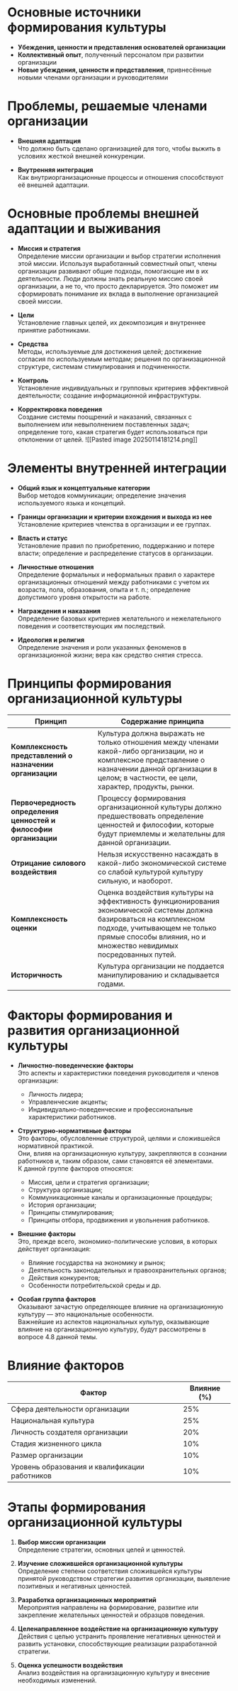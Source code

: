 # Основные источники формирования культуры

- **Убеждения, ценности и представления основателей организации**
- **Коллективный опыт**, полученный персоналом при развитии организации
- **Новые убеждения, ценности и представления**, привнесённые новыми членами организации и руководителями

# Проблемы, решаемые членами организации

- **Внешняя адаптация**  
  Что должно быть сделано организацией для того, чтобы выжить в условиях жесткой внешней конкуренции.

- **Внутренняя интеграция**  
  Как внутриорганизационные процессы и отношения способствуют её внешней адаптации.

# Основные проблемы внешней адаптации и выживания

- **Миссия и стратегия**  
  Определение миссии организации и выбор стратегии исполнения этой миссии. Используя выработанный совместный опыт, члены организации развивают общие подходы, помогающие им в их деятельности. Люди должны знать реальную миссию своей организации, а не то, что просто декларируется. Это поможет им сформировать понимание их вклада в выполнение организацией своей миссии.

- **Цели**  
  Установление главных целей, их декомпозиция и внутреннее принятие работниками.

- **Средства**  
  Методы, используемые для достижения целей; достижение согласия по используемым методам; решения по организационной структуре, системам стимулирования и подчиненности.

- **Контроль**  
  Установление индивидуальных и групповых критериев эффективной деятельности; создание информационной инфраструктуры.

- **Корректировка поведения**  
  Создание системы поощрений и наказаний, связанных с выполнением или невыполнением поставленных задач; определение того, какая стратегия будет использоваться при отклонении от целей.
![[Pasted image 20250114181214.png]]

# Элементы внутренней интеграции

- **Общий язык и концептуальные категории**  
  Выбор методов коммуникации; определение значения используемого языка и концепций.

- **Границы организации и критерии вхождения и выхода из нее**  
  Установление критериев членства в организации и ее группах.

- **Власть и статус**  
  Установление правил по приобретению, поддержанию и потере власти; определение и распределение статусов в организации.

- **Личностные отношения**  
  Определение формальных и неформальных правил о характере организационных отношений между работниками с учетом их возраста, пола, образования, опыта и т. п.; определение допустимого уровня открытости на работе.

- **Награждения и наказания**  
  Определение базовых критериев желательного и нежелательного поведения и соответствующих им последствий.

- **Идеология и религия**  
  Определение значения и роли указанных феноменов в организационной жизни; вера как средство снятия стресса.


# Принципы формирования организационной культуры

| **Принцип**                            | **Содержание принципа**                                                                                                                                                              |
|----------------------------------------|--------------------------------------------------------------------------------------------------------------------------------------------------------------------------------------|
| **Комплексность представлений о назначении организации** | Культура должна выражать не только отношения между членами какой-либо организации, но и комплексное представление о назначении данной организации в целом; в частности, ее цели, характер, продукты, рынки. |
| **Первочередность определения ценностей и философии организации** | Процессу формирования организационной культуры должно предшествовать определение ценностей и философии, которые будут приемлемы и желательны для данной организации.                  |
| **Отрицание силового воздействия**     | Нельзя искусственно насаждать в какой-либо экономической системе со слабой культурой культуру сильную, и наоборот.                                                                   |
| **Комплексность оценки**               | Оценка воздействия культуры на эффективность функционирования экономической системы должна базироваться на комплексном подходе, учитывающем не только прямые способы влияния, но и множество невидимых посредованных путей. |
| **Историчность**                       | Культура организации не поддается манипулированию и складывается годами.                                                                                                            |

# Факторы формирования и развития организационной культуры

- **Личностно-поведенческие факторы**  
  Это аспекты и характеристики поведения руководителя и членов организации:  
  - Личность лидера;  
  - Управленческие акценты;  
  - Индивидуально-поведенческие и профессиональные характеристики работников.

- **Структурно-нормативные факторы**  
  Это факторы, обусловленные структурой, целями и сложившейся нормативной практикой.  
  Они, влияя на организационную культуру, закрепляются в сознании работников и, таким образом, сами становятся её элементами.  
  К данной группе факторов относятся:  
  - Миссия, цели и стратегия организации;  
  - Структура организации;  
  - Коммуникационные каналы и организационные процедуры;  
  - История организации;  
  - Принципы стимулирования;  
  - Принципы отбора, продвижения и увольнения работников.

- **Внешние факторы**  
  Это, прежде всего, экономико-политические условия, в которых действует организация:  
  - Влияние государства на экономику и рынок;  
  - Деятельность законодательных и правоохранительных органов;  
  - Действия конкурентов;  
  - Особенности потребительской среды и др.

- **Особая группа факторов**  
  Оказывают зачастую определяющее влияние на организационную культуру — это национальные особенности.  
  Важнейшие из аспектов национальных культур, оказывающие влияние на организационную культуру, будут рассмотрены в вопросе 4.8 данной темы.

# Влияние факторов

| **Фактор**                               | **Влияние (%)** |
|------------------------------------------|-----------------|
| Сфера деятельности организации           | 25%            |
| Национальная культура                    | 25%            |
| Личность создателя организации           | 20%            |
| Стадия жизненного цикла                  | 10%            |
| Размер организации                       | 10%            |
| Уровень образования и квалификации работников | 10%        |

# Этапы формирования организационной культуры

1. **Выбор миссии организации**  
   Определение стратегии, основных целей и ценностей.

2. **Изучение сложившейся организационной культуры**  
   Определение степени соответствия сложившейся культуры принятой руководством стратегии развития организации, выявление позитивных и негативных ценностей.

3. **Разработка организационных мероприятий**  
   Мероприятия направлены на формирование, развитие или закрепление желательных ценностей и образцов поведения.

4. **Целенаправленное воздействие на организационную культуру**  
   Действия с целью устранить проявление негативных ценностей и развить установки, способствующие реализации разработанной стратегии.

5. **Оценка успешности воздействия**  
   Анализ воздействия на организационную культуру и внесение необходимых изменений.


